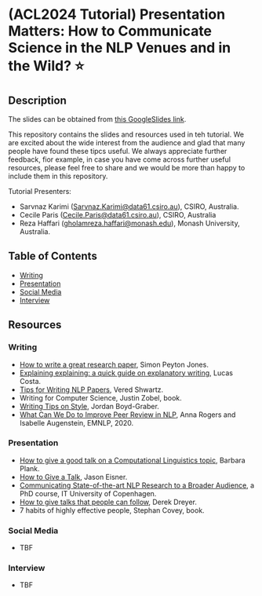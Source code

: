 # (ACL2024 Tutorial) Presentation Matters: How to Communicate Science in the NLP Venues and in the Wild? ⭐️

## Description

The slides can be obtained from [this GoogleSlides link](https://docs.google.com/presentation/d/1gZp95SPqX9JQUbhzF_amPQLhyPbDQk9z/edit?usp=sharing&ouid=113394830930190286342&rtpof=true&sd=true). 

This repository contains the slides and resources used in teh tutorial. We are excited about the wide interest from the audience and glad that many people have found these tipcs useful. 
We always appreciate further feedback, fior example, in case you have come across further useful resources, please feel free to share and we would be more than happy to include them in this repository. 

Tutorial Presenters:
- Sarvnaz Karimi (Sarvnaz.Karimi@data61.csiro.au), CSIRO, Australia. 
- Cecile Paris (Cecile.Paris@data61.csiro.au), CSIRO, Australia
- Reza Haffari (gholamreza.haffari@monash.edu), Monash University, Australia. 

## Table of Contents 
- [Writing](#writing)
- [Presentation](#presentation)
- [Social Media](#media)
- [Interview](#interview)
   
## Resources

### Writing <a name="writing"></a>
* [How to write a great research paper](https://www.microsoft.com/en-us/research/academic-program/write-great-research-paper/), Simon Peyton Jones.
* [Explaining explaining: a quick guide on explanatory writing](https://lucasfcosta.com/2021/09/30/explaining-in-writing.html), Lucas Costa.
* [Tips for Writing NLP Papers](https://medium.com/@vered1986/tips-for-writing-nlp-papers-9c729a2f9e1f), Vered Shwartz.
* Writing for Computer Science, Justin Zobel, book.
* [Writing Tips on Style](http://users.umiacs.umd.edu/~jbg/static/style.html), Jordan Boyd-Graber.
* [What Can We Do to Improve Peer Review in NLP](https://aclanthology.org/2020.findings-emnlp.112.pdf), Anna Rogers and Isabelle Augenstein, EMNLP, 2020.

### Presentation <a name="presentation"></a>
* [How to give a good talk on a Computational Linguistics topic](https://naacl2018.wordpress.com/2018/05/27/how-to-give-a-good-talk-on-a-computational-linguistics-topic), Barbara Plank.
* [How to Give a Talk](https://www.cs.jhu.edu/~jason/advice/how-to-give-a-talk.html), Jason Eisner.
* [Communicating State-of-the-art NLP Research to a Broader Audience](https://en.itu.dk/Research/PhD-Programme/PhD-Courses/PhD-courses-2021/PhD-Course---Communicating-State-of-the-art-NLP-Research-to-a-Broader-Audience), a PhD course, IT University of Copenhagen.
* [How to give talks that people can follow](https://www.youtube.com/watch?v=TCytsY8pdsc), Derek Dreyer.
* 7 habits of highly effective people, Stephan Covey, book. 

### Social Media <a name="media"></a>
* TBF

### Interview <a name="interview"></a>
* TBF

